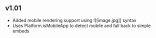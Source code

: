 ## v1.01
- Added mobile rendering support using ![[image.jpg]] syntax
- Uses Platform.isMobileApp to detect mobile and fall back to simple embeds
